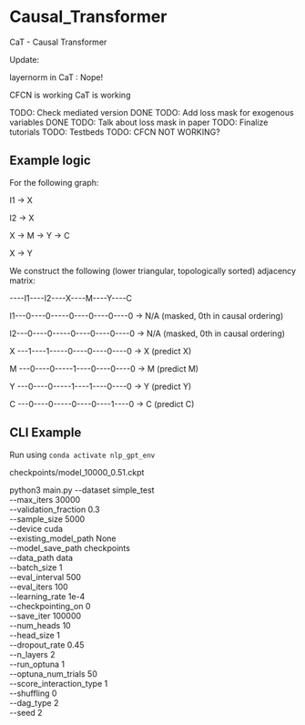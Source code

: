 # Causal_Transformer
CaT - Causal Transformer

Update:

layernorm in CaT : Nope!

CFCN is working
CaT is working

TODO: Check mediated version DONE
TODO: Add loss mask for exogenous variables DONE
TODO: Talk about loss mask in paper
TODO: Finalize tutorials
TODO: Testbeds
TODO: CFCN NOT WORKING?

## Example logic

For the following graph:

I1 -> X

I2 -> X

X -> M -> Y -> C

X -> Y

We construct the following (lower triangular, topologically sorted) adjacency matrix:

----I1----I2----X----M----Y----C

I1---0----0-----0----0----0----0  ->  N/A (masked, 0th in causal ordering)

I2---0----0-----0----0----0----0  ->  N/A (masked, 0th in causal ordering)

X ---1----1-----0----0----0----0   ->  X  (predict X)

M ---0----0-----1----0----0----0   ->  M  (predict M)

Y ---0----0-----1----1----0----0   ->  Y  (predict Y)

C ---0----0-----0----0----1----0   ->  C  (predict C) 




## CLI Example
Run using ```conda activate nlp_gpt_env```

checkpoints/model_10000_0.51.ckpt

python3 main.py --dataset simple_test \
--max_iters 30000 \
--validation_fraction 0.3 \
--sample_size 5000  \
--device cuda \
--existing_model_path  None \
--model_save_path checkpoints \
--data_path data \
--batch_size 1 \
--eval_interval 500 \
--eval_iters 100 \
--learning_rate 1e-4 \
--checkpointing_on 0 \
--save_iter 100000 \
--num_heads 10 \
--head_size 1 \
--dropout_rate 0.45 \
--n_layers 2 \
--run_optuna 1 \
--optuna_num_trials 50 \
--score_interaction_type 1 \
--shuffling 0 \
--dag_type 2 \
--seed 2


